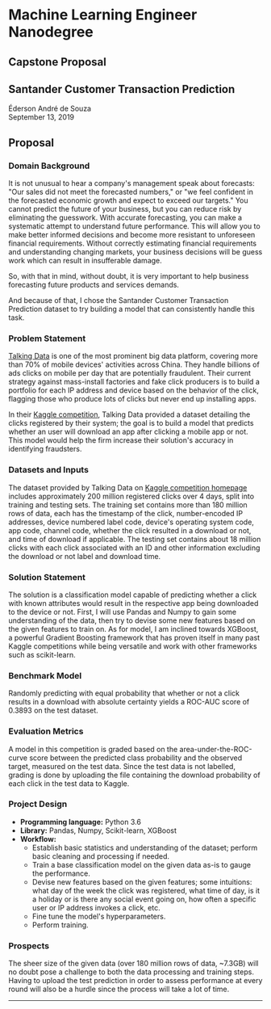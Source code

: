 # Machine Learning Engineer Nanodegree
## Capstone Proposal
## Santander Customer Transaction Prediction
Éderson André de Souza  
September 13, 2019

## Proposal
<!-- _(approx. 2-3 pages)_ -->

### Domain Background
<!-- _(approx. 1-2 paragraphs)_ -->

<!-- In this section, provide brief details on the background information of the domain from which the project is proposed. Historical information relevant to the project should be included. It should be clear how or why a problem in the domain can or should be solved. Related academic research should be appropriately cited in this section, including why that research is relevant. Additionally, a discussion of your personal motivation for investigating a particular problem in the domain is encouraged but not required. -->

It is not unusual to hear a company's management speak about forecasts: "Our sales did not meet the forecasted numbers," or "we feel confident in the forecasted economic growth and expect to exceed our targets." You cannot predict the future of your business, but you can reduce risk by eliminating the guesswork. With accurate forecasting, you can make a systematic attempt to understand future performance. This will allow you to make better informed decisions and become more resistant to unforeseen financial requirements.
Without correctly estimating financial requirements and understanding changing markets, your business decisions will be guess work which can result in insufferable damage.

So, with that in mind, without doubt, it is very important to help business forecasting future products and services demands.

And because of that, I chose the Santander Customer Transaction Prediction dataset to try building a model that can consistently handle this task.

### Problem Statement
<!-- _(approx. 1 paragraph)_

In this section, clearly describe the problem that is to be solved. The problem described should be well defined and should have at least one relevant potential solution. Additionally, describe the problem thoroughly such that it is clear that the problem is quantifiable (the problem can be expressed in mathematical or logical terms) , measurable (the problem can be measured by some metric and clearly observed), and replicable (the problem can be reproduced and occurs more than once). -->

[Talking Data](https://www.talkingdata.com/) is one of the most prominent big data platform, covering more than 70% of mobile devices' activities across China. They handle billions of ads clicks on mobile per day that are potentially fraudulent. Their current strategy against mass-install factories and fake click producers is to build a portfolio for each IP address and device based on the behavior of the click, flagging those who produce lots of clicks but never end up installing apps.

In their [Kaggle competition](https://www.kaggle.com/c/talkingdata-adtracking-fraud-detection), Talking Data provided a dataset detailing the clicks registered by their system; the goal is to build a model that predicts whether an user will download an app after clicking a mobile app or not. This model would help the firm increase their solution's accuracy in identifying fraudsters.

### Datasets and Inputs
<!-- _(approx. 2-3 paragraphs)_

In this section, the dataset(s) and/or input(s) being considered for the project should be thoroughly described, such as how they relate to the problem and why they should be used. Information such as how the dataset or input is (was) obtained, and the characteristics of the dataset or input, should be included with relevant references and citations as necessary It should be clear how the dataset(s) or input(s) will be used in the project and whether their use is appropriate given the context of the problem. -->

The dataset provided by Talking Data on [Kaggle competition homepage](https://www.kaggle.com/c/talkingdata-adtracking-fraud-detection) includes approximately 200 million registered clicks over 4 days, split into training and testing sets. The training set contains more than 180 million rows of data, each has the timestamp of the click, number-encoded IP addresses, device numbered label code, device's operating system code, app code, channel code, whether the click resulted in a download or not, and time of download if applicable. The testing set contains about 18 million clicks with each click associated with an ID and other information excluding the download or not label and download time.

### Solution Statement
<!-- _(approx. 1 paragraph)_

In this section, clearly describe a solution to the problem. The solution should be applicable to the project domain and appropriate for the dataset(s) or input(s) given. Additionally, describe the solution thoroughly such that it is clear that the solution is quantifiable (the solution can be expressed in mathematical or logical terms) , measurable (the solution can be measured by some metric and clearly observed), and replicable (the solution can be reproduced and occurs more than once). -->

The solution is a classification model capable of predicting whether a click with known attributes would result in the respective app being downloaded to the device or not. First, I will use Pandas and Numpy to gain some understanding of the data, then try to devise some new features based on the given features to train on. As for model, I am inclined towards XGBoost, a powerful Gradient Boosting framework that has proven itself in many past Kaggle competitions while being versatile and work with other frameworks such as scikit-learn.

### Benchmark Model
<!-- _(approximately 1-2 paragraphs)_

In this section, provide the details for a benchmark model or result that relates to the domain, problem statement, and intended solution. Ideally, the benchmark model or result contextualizes existing methods or known information in the domain and problem given, which could then be objectively compared to the solution. Describe how the benchmark model or result is measurable (can be measured by some metric and clearly observed) with thorough detail. -->

Randomly predicting with equal probability that whether or not a click results in a download with absolute certainty yields a ROC-AUC score of 0.3893 on the test dataset.

### Evaluation Metrics
<!-- _(approx. 1-2 paragraphs)_

In this section, propose at least one evaluation metric that can be used to quantify the performance of both the benchmark model and the solution model. The evaluation metric(s) you propose should be appropriate given the context of the data, the problem statement, and the intended solution. Describe how the evaluation metric(s) are derived and provide an example of their mathematical representations (if applicable). Complex evaluation metrics should be clearly defined and quantifiable (can be expressed in mathematical or logical terms). -->

A model in this competition is graded based on the area-under-the-ROC-curve score between the predicted class probability and the observed target, measured on the test data. Since the test data is not labelled, grading is done by uploading the file containing the download probability of each click in the test data to Kaggle.

### Project Design
<!-- _(approx. 1 page)_

In this final section, summarize a theoretical workflow for approaching a solution given the problem. Provide thorough discussion for what strategies you may consider employing, what analysis of the data might be required before being used, or which algorithms will be considered for your implementation. The workflow and discussion that you provide should align with the qualities of the previous sections. Additionally, you are encouraged to include small visualizations, pseudocode, or diagrams to aid in describing the project design, but it is not required. The discussion should clearly outline your intended workflow of the capstone project. -->

* **Programming language:** Python 3.6
* **Library:** Pandas, Numpy, Scikit-learn, XGBoost
* **Workflow:**
  * Establish basic statistics and understanding of the dataset; perform basic cleaning and processing if needed.
  * Train a base classification model on the given data as-is to gauge the performance.
  * Devise new features based on the given features; some intuitions: what day of the week the click was registered, what time of day, is it a holiday or is there any social event going on, how often a specific user or IP address invokes a click, etc.
  * Fine tune the model's hyperparameters.
  * Perform training.

### Prospects

The sheer size of the given data (over 180 million rows of data, ~7.3GB) will no doubt pose a challenge to both the data processing and training steps. Having to upload the test prediction in order to assess performance at every round will also be a hurdle since the process will take a lot of time.

-----------

<!-- **Before submitting your proposal, ask yourself. . .**

- Does the proposal you have written follow a well-organized structure similar to that of the project template?
- Is each section (particularly **Solution Statement** and **Project Design**) written in a clear, concise and specific fashion? Are there any ambiguous terms or phrases that need clarification?
- Would the intended audience of your project be able to understand your proposal?
- Have you properly proofread your proposal to assure there are minimal grammatical and spelling mistakes?
- Are all the resources used for this project correctly cited and referenced? -->
